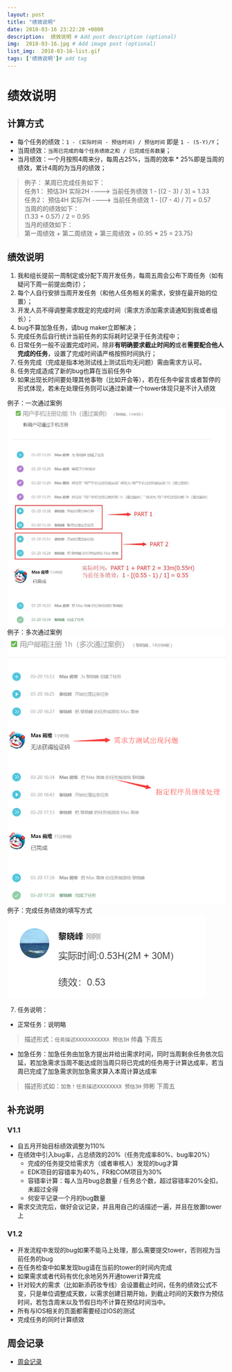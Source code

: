 ```yaml
---
layout: post
title: "绩效说明"
date: 2018-03-16 23:22:20 +0800
description:  绩效说明 # Add post description (optional)
img:  2018-03-16.jpg # Add image post (optional)
list_img:  2018-03-16-list.gif
tags: ['绩效说明']# add tag
---
```

# 绩效说明

## 计算方式


* 每个任务的绩效：`1 - (实际时间 - 预估时间) / 预估时间` 即是 `1 - (S-Y)/Y`；
* 当周绩效：`当周已完成的每个任务绩效之和 / 已完成任务数量`；
* 当月绩效：一个月按照4周来分，每周占25%，当周的效率 * 25%即是当周的绩效，累计4周的为当月的绩效；
> 例子：
某周已完成任务如下：<br>
    任务1： 预估3H 实际2H ----> 当前任务绩效 1 - [(2 - 3) / 3] = 1.33<br>
    任务2： 预估4H 实际7H ----> 当前任务绩效 1 - [(7 - 4) / 7] = 0.57<br>
当周的的绩效如下：<br>
    (1.33 + 0.57) / 2 = 0.95<br>
当月的绩效如下：<br>
    第一周绩效 + 第二周绩效 + 第三周绩效 + (0.95 * 25 = 23.75)<br>


## 绩效说明
1. 我和组长提前一周制定或分配下周开发任务，每周五周会公布下周任务（如有疑问下周一前提出商讨）；
3. 每个人自行安排当周开发任务（和他人任务相关的需求，安排在最开始的位置）；
6. 开发人员不得调整需求既定的完成时间（需求方添加需求请通知到我或者组长）；
4. bug不算加急任务，请bug maker立即解决；
8. 完成任务后自行统计当前任务的实际耗时记录于任务流程中；
9. 日常任务一般不设置完成时间，除非**有明确要求截止时间的**或者**需要配合他人完成的任务**，设置了完成时间请严格按照时间执行；
8. 任务完成（<span class="red">完成是指本地测试线上测试后均无问题</span>）需由需求方认可。
10. 任务完成造成了新的bug也算在当前任务中
11. 如果出现长时间要处理其他事物（比如开会等），若在任务中留言或者暂停的形式体现，若未在处理任务则可以通过新建一个tower体现只是不计入绩效
>
例子：一次通过案例<br>
<img src="../assets/attchment/2018-03-16/task_pass_by_1.jpg" alt="task" /><br>
例子：多次通过案例<br>
<img src="../assets/attchment/2018-03-16/task_pass_by_more.jpg" alt="task" /><br>
例子：完成任务绩效的填写方式<br>
<img src="../assets/attchment/2018-03-16/task_performance.png" alt="task" />

7. 任务说明：
* 正常任务：说明略
> 描述形式：`任务描述XXXXXXXXXXX 预估3H` 帅鑫 下周五
* 加急任务：加急任务由加急方提出并给出需求时间，同时当周剩余任务依次后延，若加急需求当周不能达成则当周只将已完成的任务用于计算达成率，若当周已完成了加急需求则加急需求算入本周计算达成率
> 描述形式如：`加急！任务描述XXXXXXXX 预估3H` 帅彬 下周五

## 补充说明
### **V1.1**
* 自五月开始目标绩效调整为110%
* 在绩效中引入bug率，占总绩效的20%（任务完成率80%、bug率20%）
	* 完成的任务提交给需求方（或者审核人）发现的bug才算
	* EDK项目的容错率为40%，FR和COM项目为30%
	* 容错率计算：每人当月bug总数量 / 任务总个数，超过容错率20%全扣，未超过全得
	* 何安平记录一个月的bug数量
* 需求交流完后，做好会议记录，并且用自己的话描述一遍，并且在放置tower上

### **V1.2**
* 开发流程中发现的bug如果不能马上处理，那么需要提交tower，否则视为当前任务的bug
* 在任务检查中如果发现bug请在当前的tower的时间内完成
* 如果需求或者代码有优化余地另外开通tower计算完成
* 针对较大的需求（比如新添药妆专线）会设置截止时间，任务的绩效公式不变，只是单位调整成天数，以需求创建日期开始，到截止时间的天数作为预估时间，若包含周末以及节假日均不计算在预估时间当中。
* 所有与IOS相关的页面都需要经过IOS的测试
* 完成任务的同时计算绩效


## 周会记录
* <a href="../assets/attchment/2018-03-16/mk_content.docx" download="周会记录.docx">周会记录</a>






